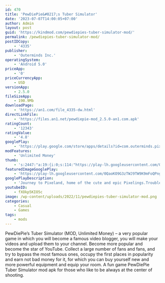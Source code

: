 ```yaml
---
id: 470
title: 'PewDiePie&#8217;s Tuber Simulator'
date: '2023-07-07T14:00:05+07:00'
author: Admin
layout: post
guid: 'https://kindmod.com/pewdiepies-tuber-simulator-mod/'
permalink: /pewdiepies-tuber-simulator-mod/
postIDCopy:
    - '4335'
publisher:
    - 'Outerminds Inc.'
operatingSystem:
    - 'Android 5.0'
priceApp:
    - '0'
priceCurrencyApp:
    - USD
versionApp:
    - 2.5.0
fileSizeApp:
    - 190.9Mb
downloadPage:
    - 'https://an1.com/file_4335-dw.html'
directLinkFile:
    - 'https://files.an1.net/pewdiepie-mod_2.5.0-an1.com.apk'
ratingCount:
    - '12343'
ratingValue:
    - '4.8'
googlePlay:
    - 'https://play.google.com/store/apps/details?id=com.outerminds.pixelings'
modFeatures:
    - 'Unlimited Money'
thumb:
    - 's:2447:"a:19:{i:0;s:114:"https://play-lh.googleusercontent.com/QukEEYe9hfMUYsUT8J1OwjBo1DL2GhkSpDGPOeOXahXPQiYvFr7-PpHwKlmDMzCd6w=w526-h296";i:1;s:116:"https://play-lh.googleusercontent.com/kMJeDLqFvgXUMBXb7dg1MZVci6qM-DznGIZ_CNw5_DezS5a0v7Xnk9ROf8wBcLTQRSKW=w526-h296";i:2;s:115:"https://play-lh.googleusercontent.com/dgEP7sR3UIbi5FS3485JhF1KhaB3CVZYMJslJtt3wCQKeTtLI3wWctmHLRnxzFVcBHQ=w526-h296";i:3;s:115:"https://play-lh.googleusercontent.com/1e61vItitcC10JTvNlZR75__mCLmSvMr2JyeQHUsvQWo_q_e1ipEOinEdRLHgCyT1XQ=w526-h296";i:4;s:115:"https://play-lh.googleusercontent.com/OkZ3YB18p4Gruh8kgYoTPyUksI4CS6BzWotfGUBIKZARTb0T5GP5S8ZKBZYCL7Hrvic=w526-h296";i:5;s:115:"https://play-lh.googleusercontent.com/pqe1w13zDqHWBCQzYXKjY6WOyGJBAfMfhpYNXs_TvtibcgSUcxAeDFosjFsIwvPnnhw=w526-h296";i:6;s:115:"https://play-lh.googleusercontent.com/D4vkmfy-Mhx_ozsNdl_g4L8WluS9QSpNG8bhIvEhvaByjUpOdonSIP_uuW19xLNZ-R4=w526-h296";i:7;s:115:"https://play-lh.googleusercontent.com/VwXyybDbylqrltdxKhM4Irj8GdIIVKw4YDAzgTgqlj1JfnLmTHgMyVJ9uzgo5y5xDkI=w526-h296";i:8;s:115:"https://play-lh.googleusercontent.com/GkCvOBGd10G8xmqXB6QdjugymY-AMb0gdtL_vbmDoGfU51g-t0Iafkq3_zyQIZVJSAQ=w526-h296";i:9;s:115:"https://play-lh.googleusercontent.com/jdbeXFOoBRF-T9nUTUTNQbWLvbn7M00rWms2ctKrfR4JOLAdaytxLI5lyWZqYlw4HWk=w526-h296";i:10;s:115:"https://play-lh.googleusercontent.com/C5Wd9TwksEOiQE2_06PYfaWEIVOnaqQUmQhdnZByDwHRhv7kBw2-iMWNC9fiZC6mwkA=w526-h296";i:11;s:115:"https://play-lh.googleusercontent.com/GchjasadH6gvDrzGDEsVSvosUc-6eUtOMVtvFzd0K7DTqjIqyUj9o9anXy35QGUF5Sk=w526-h296";i:12;s:114:"https://play-lh.googleusercontent.com/weCddKA363OSKTCovTMzb_arMRL94XcK0G0-Ofbe-q3APOiMIL1rMwoJ4QpHk0XhWA=w526-h296";i:13;s:115:"https://play-lh.googleusercontent.com/7w-DJV8auFCM-4cSKUu5mMr9tE4QpIdXvVOP1MSChcIyupo4lzCppbXZ92VYlKp8z0s=w526-h296";i:14;s:114:"https://play-lh.googleusercontent.com/8Ui6-B7YJ1S79pWaayL6C5s2krE4nja4g-5FpFeFPD0dvRCwhWAeCKcyuDVWy8NScw=w526-h296";i:15;s:115:"https://play-lh.googleusercontent.com/-GCyforvl48N5bNiyUv4sXJl-ZwKJ6M9DgcoXnxMWcHmOLqd2dl0vFeONxHyn826L-8=w526-h296";i:16;s:115:"https://play-lh.googleusercontent.com/xbBFqrTe8OTFclhu-8ek12-RYD0Zxq97zyE23V7dY7XV9bmpbe91I_AaUgkqgk0pDxQ=w526-h296";i:17;s:115:"https://play-lh.googleusercontent.com/Lnh4oFpOpkXAAMFxabS8xHKR3QPOYnz8D3dUEzrMfQ2EetCcz73xtznvodqgwu5bjSg=w526-h296";i:18;s:116:"https://play-lh.googleusercontent.com/nTDtAOQFZKFUeSwAAulm5QHGNZwBntbw9cbtj_27UpFK1M21BgXUw9zRq1I5HgGejAIm=w526-h296";}";'
featuredImageGooglePlay:
    - 'https://play-lh.googleusercontent.com/0QaoKO9G3zTWJ9TW9K9mFoQPng-oFxucsPnS9SxOKwMPI28G4Qw_zCrp8yQ_pV6Ntw'
googlePlayDescription:
    - 'Journey to Pixeland, home of the cute and epic Pixelings.Trouble brews; a mysterious being is consuming Pixeland’s inhabitants. It’s up to you and PewDiePie to battle against the threatening invaders and restore order to Pixeland’s different worlds!.Build your deck of Pixelings and lead them to glorious victory! Collect and upgrade over 30 hand drawn pixel creatures in this EPIC Idle but not-so IDLE RPG Game. Make new friends and catch up with familiar faces from Tuber Simulator & Legend of the Brofist.'
youtubeID:
    - fXOkp5KIO5c
image: /wp-content/uploads/2022/11/pewdiepies-tuber-simulator-mod.png
categories:
    - Casual
    - Games
tags:
    - mods
---
```


PewDiePie’s Tuber Simulator (MOD, Unlimited Money) – a very popular game in which you will become a famous video blogger, you will make your videos and upload them to your channel. Become more popular and become the star of YouTube. Collect a large number of fans and fans, and try to bypass the most famous ones, occupy the first places in popularity and earn not bad money for it, for which you can buy yourself new and more powerful equipment and equip your room. A fun game PewDiePie Tuber Simulator mod apk for those who like to be always at the center of shooting.